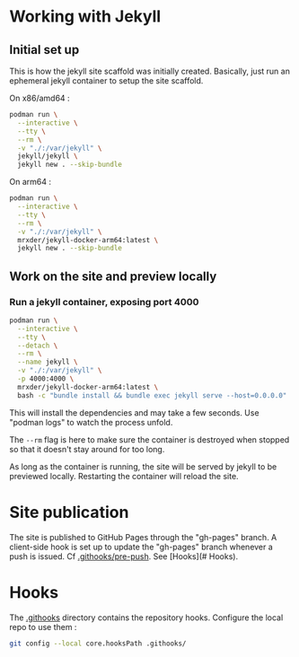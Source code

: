 # Working with Jekyll

## Initial set up

This is how the jekyll site scaffold was initially created.
Basically, just run an ephemeral jekyll container to setup the site scaffold.

On x86/amd64 :

~~~bash
podman run \
  --interactive \
  --tty \
  --rm \
  -v "./:/var/jekyll" \
  jekyll/jekyll \
  jekyll new . --skip-bundle

~~~

On arm64 :

~~~bash
podman run \
  --interactive \
  --tty \
  --rm \
  -v "./:/var/jekyll" \
  mrxder/jekyll-docker-arm64:latest \
  jekyll new . --skip-bundle
~~~


## Work on the site and preview locally

### Run a jekyll container, exposing port 4000

~~~bash
podman run \
  --interactive \
  --tty \
  --detach \
  --rm \
  --name jekyll \
  -v "./:/var/jekyll" \
  -p 4000:4000 \
  mrxder/jekyll-docker-arm64:latest \
  bash -c "bundle install && bundle exec jekyll serve --host=0.0.0.0"
~~~

This will install the dependencies and may take a few seconds. Use "podman logs" to watch the process unfold.

The `--rm` flag is here to make sure the container is destroyed when stopped so that it doesn't stay around for too long.

As long as the container is running, the site will be served by jekyll to be previewed locally.
Restarting the container will reload the site.


# Site publication

The site is published to GitHub Pages through the "gh-pages" branch.
A client-side hook is set up to update the "gh-pages" branch whenever a push is issued.
Cf [.githooks/pre-push](.githooks/pre-push).
See [Hooks](# Hooks).

# Hooks

The [.githooks](.githooks) directory contains the repository hooks. Configure the local repo to use them :

~~~bash
git config --local core.hooksPath .githooks/
~~~
